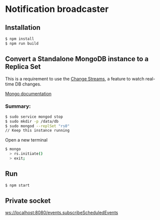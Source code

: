 # Notification broadcaster

## Installation

```bash
$ npm install
$ npm run build
```

## Convert a Standalone MongoDB instance to a Replica Set
This is a requirement to use the [Change Streams](https://docs.mongodb.com/manual/changeStreams/), a feature to watch real-time DB changes.

[Mongo documentation](https://docs.mongodb.com/v3.2/tutorial/convert-standalone-to-replica-set/)

### Summary:
```bash
$ sudo service mongod stop
$ sudo mkdir -p /data/db
$ sudo mongod --replSet "rs0"
// Keep this instance running
```
Open a new terminal
```bash
$ mongo
  > rs.initiate()
  > exit;
```

## Run
```bash
$ npm start
```

## Private socket
[ws://localhost:8080/events.subscribeScheduledEvents](ws://localhost:8080/events.subscribeScheduledEvents)
